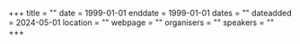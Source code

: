 +++
title = ""
date = 1999-01-01
enddate = 1999-01-01
dates = ""
dateadded = 2024-05-01
location = ""
webpage = ""
organisers = ""
speakers = ""
+++
